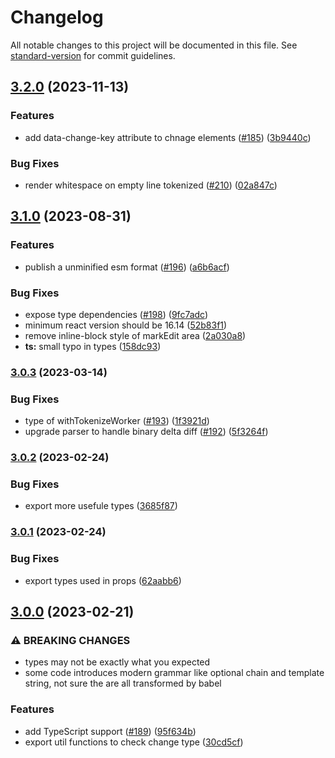 # Changelog

All notable changes to this project will be documented in this file. See [standard-version](https://github.com/conventional-changelog/standard-version) for commit guidelines.

## [3.2.0](https://github.com/otakustay/react-diff-view/compare/v3.1.0...v3.2.0) (2023-11-13)


### Features

* add data-change-key attribute to chnage elements ([#185](https://github.com/otakustay/react-diff-view/issues/185)) ([3b9440c](https://github.com/otakustay/react-diff-view/commit/3b9440c5e4492490fc760df98a55abaf5f26bc1a))


### Bug Fixes

* render whitespace on empty line tokenized ([#210](https://github.com/otakustay/react-diff-view/issues/210)) ([02a847c](https://github.com/otakustay/react-diff-view/commit/02a847c3a022ead324bce342c6d4778b1545b32c))

## [3.1.0](https://github.com/otakustay/react-diff-view/compare/v3.0.3...v3.1.0) (2023-08-31)


### Features

* publish a unminified esm format ([#196](https://github.com/otakustay/react-diff-view/issues/196)) ([a6b6acf](https://github.com/otakustay/react-diff-view/commit/a6b6acfaa3b4df2fe53adbee4e5b928e7063f7f6))


### Bug Fixes

* expose type dependencies ([#198](https://github.com/otakustay/react-diff-view/issues/198)) ([9fc7adc](https://github.com/otakustay/react-diff-view/commit/9fc7adcd74423cebdc8fc00709322dad76c7320b))
* minimum react version should be 16.14 ([52b83f1](https://github.com/otakustay/react-diff-view/commit/52b83f15a098aee9192368e51759cad4cf96d441))
* remove inline-block style of markEdit area ([2a030a8](https://github.com/otakustay/react-diff-view/commit/2a030a84261e161c9af35b7f646ecadb02d1ffd7))
* **ts:** small typo in types ([158dc93](https://github.com/otakustay/react-diff-view/commit/158dc93afdf79dcdefbd5938f00f62ac70e2a9cf))

### [3.0.3](https://github.com/otakustay/react-diff-view/compare/v3.0.2...v3.0.3) (2023-03-14)


### Bug Fixes

* type of withTokenizeWorker ([#193](https://github.com/otakustay/react-diff-view/issues/193)) ([1f3921d](https://github.com/otakustay/react-diff-view/commit/1f3921d63efcd9f23c669a2005a63b5a809fd24d))
* upgrade parser to handle binary delta diff ([#192](https://github.com/otakustay/react-diff-view/issues/192)) ([5f3264f](https://github.com/otakustay/react-diff-view/commit/5f3264fb82c8d128b9dde41728870cd4b17096da))

### [3.0.2](https://github.com/otakustay/react-diff-view/compare/v3.0.1...v3.0.2) (2023-02-24)


### Bug Fixes

* export more usefule types ([3685f87](https://github.com/otakustay/react-diff-view/commit/3685f877762de0f7a78112970f0c580aef92aefb))

### [3.0.1](https://github.com/otakustay/react-diff-view/compare/v3.0.0...v3.0.1) (2023-02-24)


### Bug Fixes

* export types used in props ([62aabb6](https://github.com/otakustay/react-diff-view/commit/62aabb6aff7788f395523eaca38a4752cb07ed71))

## [3.0.0](https://github.com/otakustay/react-diff-view/compare/v2.6.0...v3.0.0) (2023-02-21)


### ⚠ BREAKING CHANGES

* types may not be exactly what you expected
* some code introduces modern grammar like optional chain and template string, not sure the are all transformed by babel

### Features

* add TypeScript support ([#189](https://github.com/otakustay/react-diff-view/issues/189)) ([95f634b](https://github.com/otakustay/react-diff-view/commit/95f634b56926c3da540960d7dbc9be29214bf7e6))
* export util functions to check change type ([30cd5cf](https://github.com/otakustay/react-diff-view/commit/30cd5cfa177897ee2ff328797873ab31347d6120))

